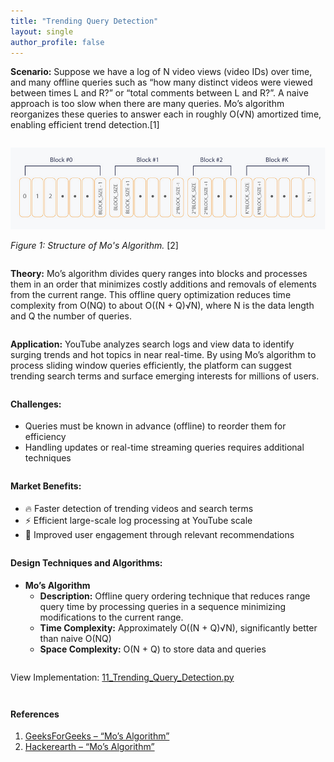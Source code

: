 ```yaml
---
title: "Trending Query Detection"
layout: single
author_profile: false
---
```


<div class="justified" style="margin-bottom: 2em;">
  <strong>Scenario:</strong> Suppose we have a log of N video views (video IDs) over time, and many offline queries such as “how many distinct videos were viewed between times L and R?” or “total comments between L and R?”. A naive approach is too slow when there are many queries. Mo’s algorithm reorganizes these queries to answer each in roughly O(√N) amortized time, enabling efficient trend detection.[1] 
</div>

![Mo's Algorithm Illustration](/assets/images/11.png)

<div class="justified" style="margin-bottom: 2em;">
  <em>Figure 1: Structure of Mo's Algorithm.</em> [2]
</div>

<div class="justified" style="margin-bottom: 2em;">
  <strong>Theory:</strong> Mo’s algorithm divides query ranges into blocks and processes them in an order that minimizes costly additions and removals of elements from the current range. This offline query optimization reduces time complexity from O(NQ) to about O((N + Q)√N), where N is the data length and Q the number of queries.
</div>

<div class="justified" style="margin-bottom: 2em;">
  <strong>Application:</strong> YouTube analyzes search logs and view data to identify surging trends and hot topics in near real-time. By using Mo’s algorithm to process sliding window queries efficiently, the platform can suggest trending search terms and surface emerging interests for millions of users.
</div>

<h4 style="margin-top: 2em;">Challenges:</h4>
<ul style="margin-bottom: 2em;">
  <li>Queries must be known in advance (offline) to reorder them for efficiency</li>
  <li>Handling updates or real-time streaming queries requires additional techniques</li>
</ul>

<h4 style="margin-top: 2em;">Market Benefits:</h4>
<ul style="margin-bottom: 2em;">
  <li>🔥 Faster detection of trending videos and search terms</li>
  <li>⚡ Efficient large-scale log processing at YouTube scale</li>
  <li>🎯 Improved user engagement through relevant recommendations</li>
</ul>

<h4 style="margin-top: 2em;">Design Techniques and Algorithms:</h4>
<ul style="margin-bottom: 2em;">
  <li><strong>Mo’s Algorithm</strong><br>
    <ul>
      <li><strong>Description:</strong> Offline query ordering technique that reduces range query time by processing queries in a sequence minimizing modifications to the current range.</li>
      <li><strong>Time Complexity:</strong> Approximately O((N + Q)√N), significantly better than naive O(NQ)</li>
      <li><strong>Space Complexity:</strong> O(N + Q) to store data and queries</li>
    </ul>
  </li>
</ul>

<p style="margin-top: 2em;">View Implementation: <a href="https://github.com/AdityaKhatawkar/aditya_aps_portfolio.github.io/blob/main/codes/11_Trending_Query_Detection.py" target="_blank">11_Trending_Query_Detection.py</a></p>

<h4 style="margin-top: 3em;">References</h4>
<ol style="margin-bottom: 3em;">
  <li>
    <a href="https://www.geeksforgeeks.org/mos-algorithm-query-square-root-decomposition-set-1-introduction" target="_blank">
      GeeksForGeeks – “Mo’s Algorithm”
    </a>
  </li>
  <li>
    <a href="https://www.hackerearth.com/practice/notes/mos-algorithm/" target="_blank">
      Hackerearth – “Mo’s Algorithm”
    </a>
  </li>
</ol>
